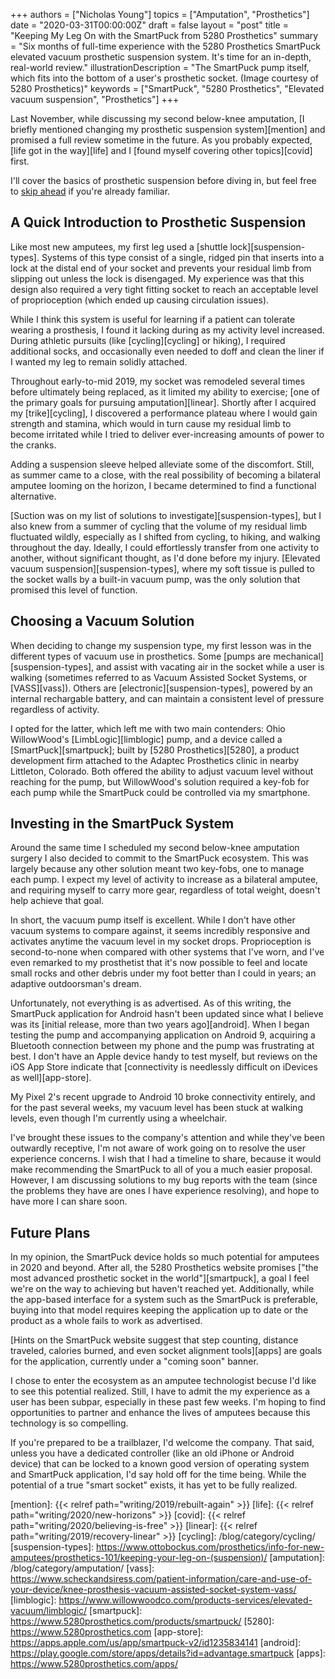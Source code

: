 +++
authors = ["Nicholas Young"]
topics = ["Amputation", "Prosthetics"]
date = "2020-03-31T00:00:00Z"
draft = false
layout = "post"
title = "Keeping My Leg On with the SmartPuck from 5280 Prosthetics"
summary = "Six months of full-time experience with the 5280 Prosthetics SmartPuck elevated vacuum prosthetic suspension system. It's time for an in-depth, real-world review."
illustrationDescription = "The SmartPuck pump itself, which fits into the bottom of a user's prosthetic socket. (Image courtesy of 5280 Prosthetics)"
keywords = ["SmartPuck", "5280 Prosthetics", "Elevated vacuum suspension", "Prosthetics"]
+++

Last November, while discussing my second below-knee amputation, [I briefly mentioned changing my prosthetic suspension system][mention] and promised a full review sometime in the future. As you probably expected, [life got in the way][life] and I [found myself covering other topics][covid] first.

I'll cover the basics of prosthetic suspension before diving in, but feel free to [skip ahead](#choosing-a-vacuum-solution) if you're already familiar.

## A Quick Introduction to Prosthetic Suspension

Like most new amputees, my first leg used a [shuttle lock][suspension-types]. Systems of this type consist of a single, ridged pin that inserts into a lock at the distal end of your socket and prevents your residual limb from slipping out unless the lock is disengaged. My experience was that this design also required a very tight fitting socket to reach an acceptable level of proprioception (which ended up causing circulation issues).

While I think this system is useful for learning if a patient can tolerate wearing a prosthesis, I found it lacking during as my activity level increased. During athletic pursuits (like [cycling][cycling] or hiking), I required additional socks, and occasionally even needed to doff and clean the liner if I wanted my leg to remain solidly attached.

Throughout early-to-mid 2019, my socket was remodeled several times before ultimately being replaced, as it limited my ability to exercise; [one of the primary goals for pursuing amputation][linear]. Shortly after I acquired my [trike][cycling], I discovered a performance plateau where I would gain strength and stamina, which would in turn cause my residual limb to become irritated while I tried to deliver ever-increasing amounts of power to the cranks.

Adding a suspension sleeve helped alleviate some of the discomfort. Still, as summer came to a close, with the real possibility of becoming a bilateral amputee looming on the horizon, I became determined to find a functional alternative.

[Suction was on my list of solutions to investigate][suspension-types], but I also knew from a summer of cycling that the volume of my residual limb fluctuated wildly, especially as I shifted from cycling, to hiking, and walking throughout the day. Ideally, I could effortlessly transfer from one activity to another, without significant thought, as I'd done before my injury. [Elevated vacuum suspension][suspension-types], where my soft tissue is pulled to the socket walls by a built-in vacuum pump, was the only solution that promised this level of function.

## Choosing a Vacuum Solution

When deciding to change my suspension type, my first lesson was in the different types of vacuum use in prosthetics. Some [pumps are mechanical][suspension-types], and assist with vacating air in the socket while a user is walking (sometimes referred to as Vacuum Assisted Socket Systems, or [VASS][vass]). Others are [electronic][suspension-types], powered by an internal rechargable battery, and can maintain a consistent level of pressure regardless of activity.

I opted for the latter, which left me with two main contenders: Ohio WillowWood's [LimbLogic][limblogic] pump, and a device called a [SmartPuck][smartpuck]; built by [5280 Prosthetics][5280], a product development firm attached to the Adaptec Prosthetics clinic in nearby Littleton, Colorado. Both offered the ability to adjust vacuum level without reaching for the pump, but WillowWood's solution required a key-fob for each pump while the SmartPuck could be controlled via my smartphone.

## Investing in the SmartPuck System

Around the same time I scheduled my second below-knee amputation surgery I also decided to commit to the SmartPuck ecosystem. This was largely because any other solution meant two key-fobs, one to manage each pump. I expect my level of activity to increase as a bilateral amputee, and requiring myself to carry more gear, regardless of total weight, doesn't help achieve that goal.

In short, the vacuum pump itself is excellent. While I don't have other vacuum systems to compare against, it seems incredibly responsive and activates anytime the vacuum level in my socket drops. Proprioception is second-to-none when compared with other systems that I've worn, and I've even remarked to my prosthetist that it's now possible to feel and locate small rocks and other debris under my foot better than I could in years; an adaptive outdoorsman's dream.

Unfortunately, not everything is as advertised. As of this writing, the SmartPuck application for Android hasn't been updated since what I believe was its [initial release, more than two years ago][android]. When I began testing the pump and accompanying application on Android 9, acquiring a Bluetooth connection between my phone and the pump was frustrating at best. I don't have an Apple device handy to test myself, but reviews on the iOS App Store indicate that [connectivity is needlessly difficult on iDevices as well][app-store].

My Pixel 2's recent upgrade to Android 10 broke connectivity entirely, and for the past several weeks, my vacuum level has been stuck at walking levels, even though I'm currently using a wheelchair.

I've brought these issues to the company's attention and while they've been outwardly receptive, I'm not aware of work going on to resolve the user experience concerns. I wish that I had a timeline to share, because it would make recommending the SmartPuck to all of you a much easier proposal. However, I am discussing solutions to my bug reports with the team (since the problems they have are ones I have experience resolving), and hope to have more I can share soon.

## Future Plans

In my opinion, the SmartPuck device holds so much potential for amputees in 2020 and beyond. After all, the 5280 Prosthetics website promises ["the most advanced prosthetic socket in the world"][smartpuck], a goal I feel we're on the way to achieving but haven't reached yet. Additionally, while the app-based interface for a system such as the SmartPuck is preferable, buying into that model requires keeping the application up to date or the product as a whole fails to work as advertised.

[Hints on the SmartPuck website suggest that step counting, distance traveled, calories burned, and even socket alignment tools][apps] are goals for the application, currently under a "coming soon" banner.

I chose to enter the ecosystem as an amputee technologist becuse I'd like to see this potential realized. Still, I have to admit the my experience as a user has been subpar, especially in these past few weeks. I'm hoping to find opportunities to partner and enhance the lives of amputees because this technology is so compelling.

If you're prepared to be a trailblazer, I'd welcome the company. That said, unless you have a dedicated controller (like an old iPhone or Android device) that can be locked to a known good version of operating system and SmartPuck application, I'd say hold off for the time being. While the potential of a true "smart socket" exists, it has yet to be fully realized.

[mention]: {{< relref path="writing/2019/rebuilt-again" >}}
[life]: {{< relref path="writing/2020/new-horizons" >}}
[covid]: {{< relref path="writing/2020/believing-is-free" >}}
[linear]: {{< relref path="writing/2019/recovery-linear" >}}
[cycling]: /blog/category/cycling/
[suspension-types]: https://www.ottobockus.com/prosthetics/info-for-new-amputees/prosthetics-101/keeping-your-leg-on-(suspension)/
[amputation]: /blog/category/amputation/
[vass]: https://www.scheckandsiress.com/patient-information/care-and-use-of-your-device/knee-prosthesis-vacuum-assisted-socket-system-vass/
[limblogic]: https://www.willowwoodco.com/products-services/elevated-vacuum/limblogic/
[smartpuck]: https://www.5280prosthetics.com/products/smartpuck/
[5280]: https://www.5280prosthetics.com
[app-store]: https://apps.apple.com/us/app/smartpuck-v2/id1235834141
[android]: https://play.google.com/store/apps/details?id=advantage.smartpuck
[apps]: https://www.5280prosthetics.com/apps/

